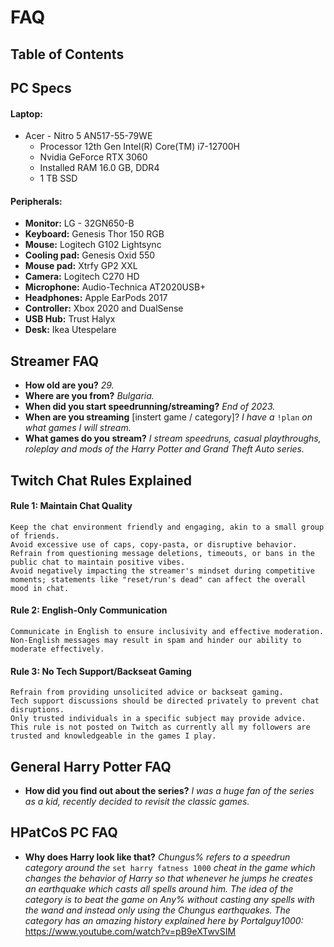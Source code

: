 # FAQ
## Table of Contents
##  PC Specs
#### **Laptop:**
  - Acer - Nitro 5 AN517-55-79WE
    - Processor	12th Gen Intel(R) Core(TM) i7-12700H
    - Nvidia GeForce RTX 3060
    - Installed RAM	16.0 GB, DDR4
    - 1 TB SSD
#### **Peripherals:**
  - **Monitor:** LG - 32GN650-B
  - **Keyboard:** Genesis Thor 150 RGB
  - **Mouse:** Logitech G102 Lightsync
  - **Cooling pad:** Genesis Oxid 550
  - **Mouse pad:** Xtrfy GP2 XXL
  - **Camera:** Logitech C270 HD
  - **Microphone:** Audio-Technica AT2020USB+ 
  - **Headphones:** Apple EarPods 2017
  - **Controller:** Xbox 2020 and DualSense
  - **USB Hub:** Trust Halyx
  - **Desk:** Ikea Utespelare
## Streamer FAQ
  - **How old are you?**  *29.*
  - **Where are you from?** *Bulgaria.*
  - **When did you start speedrunning/streaming?** *End of 2023.*
  - **When are you streaming** [instert game / category]? *I have a* ``!plan`` *on what games I will stream.*
  - **What games do you stream?** *I stream speedruns, casual playthroughs, roleplay and mods of the Harry Potter and Grand Theft Auto series.*
## Twitch Chat Rules Explained
#### **Rule 1: Maintain Chat Quality**
    Keep the chat environment friendly and engaging, akin to a small group of friends.
    Avoid excessive use of caps, copy-pasta, or disruptive behavior.
    Refrain from questioning message deletions, timeouts, or bans in the public chat to maintain positive vibes.
    Avoid negatively impacting the streamer's mindset during competitive moments; statements like "reset/run's dead" can affect the overall mood in chat.
#### **Rule 2: English-Only Communication**
    Communicate in English to ensure inclusivity and effective moderation.
    Non-English messages may result in spam and hinder our ability to moderate effectively.
#### **Rule 3: No Tech Support/Backseat Gaming**
    Refrain from providing unsolicited advice or backseat gaming.
    Tech support discussions should be directed privately to prevent chat disruptions.
    Only trusted individuals in a specific subject may provide advice.
    This rule is not posted on Twitch as currently all my followers are trusted and knowledgeable in the games I play.
## General Harry Potter FAQ
  - **How did you find out about the series?** *I was a huge fan of the series as a kid, recently decided to revisit the classic games.*
## HPatCoS PC FAQ
  - **Why does Harry look like that?** *Chungus% refers to a speedrun category around the* ``set harry fatness 1000`` *cheat in the game which changes the behavior of Harry so that whenever he jumps he creates an earthquake which casts all spells around him. The idea of the category is to beat the game on Any% without casting any spells with the wand and instead only using the Chungus earthquakes. The category has an amazing history explained here by Portalguy1000:* https://www.youtube.com/watch?v=pB9eXTwvSIM
